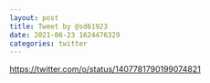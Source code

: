 ```yaml
--- 
layout: post 
title: Tweet by @sd61923 
date: 2021-06-23 1624476329 
categories: twitter 
--- 
```

https://twitter.com/o/status/1407781790199074821